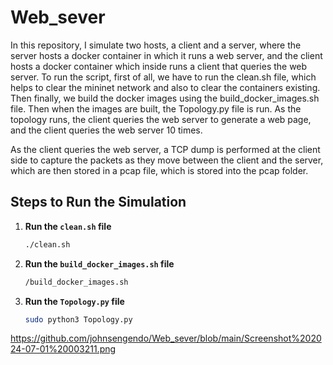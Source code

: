 # Web_sever
In this repository, I simulate two hosts, a client and a server, where the server hosts a docker container in which it runs a web server, and the client hosts a docker container which inside runs a client that queries the web server. To run the script, first of all, we have to run the clean.sh file, which helps to clear the mininet network and also to clear the containers existing. Then finally, we build the docker images using the build_docker_images.sh file. Then when the images are built, the Topology.py file is run. As the topology runs, the client queries the web server to generate a web page, and the client queries the web server 10 times.

As the client queries the web server, a TCP dump is performed at the client side to capture the packets as they move between the client and the server, which are then stored in a pcap file, which is stored into the pcap folder.

## Steps to Run the Simulation

1. **Run the `clean.sh` file**
   ```bash
   ./clean.sh

2. **Run the `build_docker_images.sh` file**
   ```bash
   /build_docker_images.sh

3. **Run the `Topology.py` file**
   ```bash
   sudo python3 Topology.py

https://github.com/johnsengendo/Web_sever/blob/main/Screenshot%202024-07-01%20003211.png
